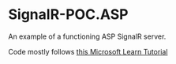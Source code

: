 # SignalR-POC.ASP

An example of a functioning ASP SignalR server.



Code mostly follows [this Microsoft Learn Tutorial ](https://learn.microsoft.com/en-us/aspnet/core/tutorials/signalr?view=aspnetcore-7.0&tabs=visual-studio)